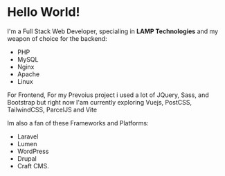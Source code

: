 # Hello World!

I'm a Full Stack Web Developer, specialing in **LAMP Technologies** and my weapon of choice for the backend:

* PHP 
* MySQL
* Nginx
* Apache
* Linux

For Frontend, For my Prevoius project i used a lot of JQuery, Sass, and Bootstrap but right now I'am currently exploring Vuejs, PostCSS, TailwindCSS, ParcelJS and Vite

Im also a fan of these Frameworks and Platforms: 

* Laravel
* Lumen
* WordPress
* Drupal
* Craft CMS. 



<!--
**willard/willard** is a ✨ _special_ ✨ repository because its `README.md` (this file) appears on your GitHub profile.

Here are some ideas to get you started:

- 🔭 I’m currently working on ...
- 🌱 I’m currently learning ...
- 👯 I’m looking to collaborate on ...
- 🤔 I’m looking for help with ...
- 💬 Ask me about ...
- 📫 How to reach me: ...
- 😄 Pronouns: ...
- ⚡ Fun fact: ...
-->
